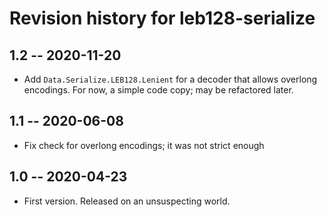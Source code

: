 # Revision history for leb128-serialize

## 1.2 -- 2020-11-20

* Add `Data.Serialize.LEB128.Lenient` for a decoder that
  allows overlong encodings.
  For now, a simple code copy; may be refactored later.

## 1.1 -- 2020-06-08

* Fix check for overlong encodings; it was not strict enough

## 1.0 -- 2020-04-23

* First version. Released on an unsuspecting world.
